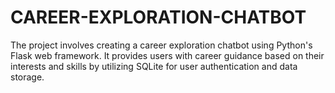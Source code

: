 # CAREER-EXPLORATION-CHATBOT
The project involves creating a career exploration chatbot using Python's Flask web framework. It provides users with career guidance based on their interests and skills by utilizing SQLite for user authentication and data storage. 
